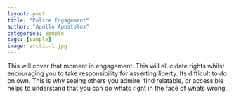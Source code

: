 ```yaml
---
layout: post
title: "Police Engagement"
author: "Apollo Apostolos"
categories: sample
tags: [sample]
image: arctic-1.jpg
---
```


This will cover that moment in engagement. This will elucidate rights whilst encouraging you to take responsibility for asserting liberty. Its difficult to do on own. This is why seeing others you admire, find relatable, or accessible helps to understand that you can do whats right in the face of whats wrong. 
